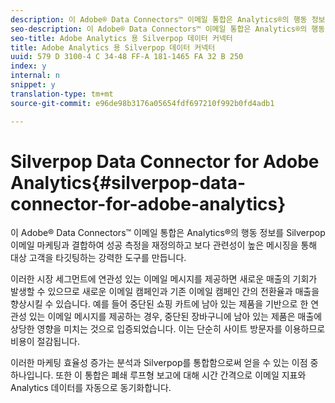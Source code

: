 ```yaml
---
description: 이 Adobe® Data Connectors™ 이메일 통합은 Analytics®의 행동 정보를 Silverpop 이메일 마케팅과 결합하여 성공 측정을 재정의하고 보다 관련성이 높은 메시징을 통해 대상 고객을 타깃팅하는 강력한 도구를 만듭니다.
seo-description: 이 Adobe® Data Connectors™ 이메일 통합은 Analytics®의 행동 정보를 Silverpop 이메일 마케팅과 결합하여 성공 측정을 재정의하고 보다 관련성이 높은 메시징을 통해 대상 고객을 타깃팅하는 강력한 도구를 만듭니다.
seo-title: Adobe Analytics 용 Silverpop 데이터 커넥터
title: Adobe Analytics 용 Silverpop 데이터 커넥터
uuid: 579 D 3100-4 C 34-48 FF-A 181-1465 FA 32 B 250
index: y
internal: n
snippet: y
translation-type: tm+mt
source-git-commit: e96de98b3176a05654fdf697210f992b0fd4adb1

---
```



# Silverpop Data Connector for Adobe Analytics{#silverpop-data-connector-for-adobe-analytics}

이 Adobe® Data Connectors™ 이메일 통합은 Analytics®의 행동 정보를 Silverpop 이메일 마케팅과 결합하여 성공 측정을 재정의하고 보다 관련성이 높은 메시징을 통해 대상 고객을 타깃팅하는 강력한 도구를 만듭니다.

이러한 시장 세그먼트에 연관성 있는 이메일 메시지를 제공하면 새로운 매출의 기회가 발생할 수 있으므로 새로운 이메일 캠페인과 기존 이메일 캠페인 간의 전환율과 매출을 향상시킬 수 있습니다. 예를 들어 중단된 쇼핑 카트에 남아 있는 제품을 기반으로 한 연관성 있는 이메일 메시지를 제공하는 경우, 중단된 장바구니에 남아 있는 제품은 매출에 상당한 영향을 미치는 것으로 입증되었습니다. 이는 단순히 사이트 방문자를 이용하므로 비용이 절감됩니다.

이러한 마케팅 효율성 증가는 분석과 Silverpop를 통합함으로써 얻을 수 있는 이점 중 하나입니다. 또한 이 통합은 폐쇄 루프형 보고에 대해 시간 간격으로 이메일 지표와 Analytics 데이터를 자동으로 동기화합니다.

